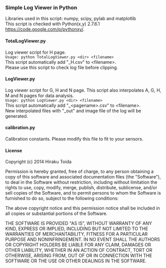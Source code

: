 ### Simple Log Viewer in Python
Libraries used in this script: numpy, scipy, pylab and matplotlib  
This script is checked with Python(x,y) 2.7.6.1 <https://code.google.com/p/pythonxy/>.

#### TotalLogViewer.py
Log viewer script for H page.  
`Usage: python TotalLogViewer.py <dir> <filename>`  
This script automatically add "_H.csv" to &lt;filename&gt;.  
Please use this script to check log file before clipping.

#### LogViewer.py
Log viewer script for G, H and N page. This script also interpolates A, G, H, M and N pages for data analysis.  
`Usage: python LogViewer.py <dir> <filename>`  
This script automatically add "_&lt;pagename&gt;.csv" to &lt;filename&gt;.  
New interpolated files with "_out" and image file of the log will be generated.  

#### calibration.py
Calibration constants. Please modify this file to fit to your sensors.

#### License
Copyright (c) 2014 Hiraku Toida

Permission is hereby granted, free of charge, to any person obtaining a copy of this software and associated documentation files (the "Software"), to deal in the Software without restriction, including without limitation the rights to use, copy, modify, merge, publish, distribute, sublicense, and/or sell copies of the Software, and to permit persons to whom the Software is furnished to do so, subject to the following conditions:

The above copyright notice and this permission notice shall be included in all copies or substantial portions of the Software.

THE SOFTWARE IS PROVIDED "AS IS", WITHOUT WARRANTY OF ANY KIND, EXPRESS OR IMPLIED, INCLUDING BUT NOT LIMITED TO THE WARRANTIES OF MERCHANTABILITY, FITNESS FOR A PARTICULAR PURPOSE AND NONINFRINGEMENT. IN NO EVENT SHALL THE AUTHORS OR COPYRIGHT HOLDERS BE LIABLE FOR ANY CLAIM, DAMAGES OR OTHER LIABILITY, WHETHER IN AN ACTION OF CONTRACT, TORT OR OTHERWISE, ARISING FROM, OUT OF OR IN CONNECTION WITH THE SOFTWARE OR THE USE OR OTHER DEALINGS IN THE SOFTWARE.
